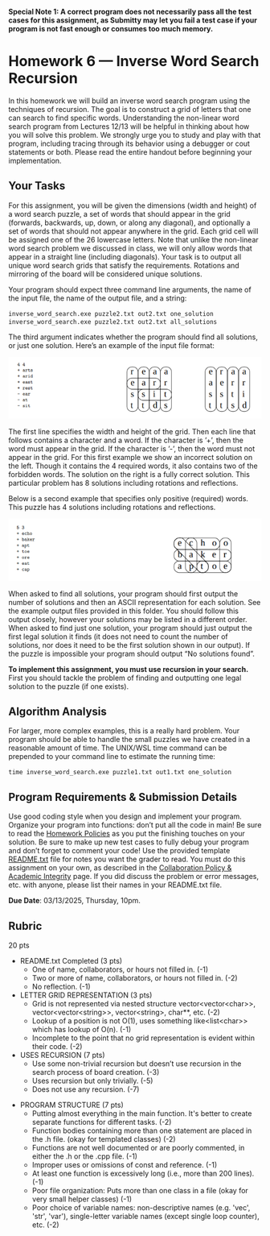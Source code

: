 **Special Note 1: A correct program does not necessarily pass all the test cases for this assignment, as Submitty may let you fail a test case if your program is not fast enough or consumes too much memory.**

# Homework 6 — Inverse Word Search Recursion

In this homework we will build an inverse word search program using the techniques of recursion. 
The goal is to construct a grid of letters that one can search to find specific words. Understanding the non-linear word
search program from Lectures 12/13 will be helpful in thinking about how you will solve this problem.
We strongly urge you to study and play with that program, including tracing through its behavior using a
debugger or cout statements or both. Please read the entire handout before beginning your implementation.

## Your Tasks

For this assignment, you will be given the dimensions (width and height) of a word search puzzle, a set of
words that should appear in the grid (forwards, backwards, up, down, or along any diagonal), and optionally
a set of words that should not appear anywhere in the grid. Each grid cell will be assigned one of the 26
lowercase letters. Note that unlike the non-linear word search problem we discussed in class, we will only
allow words that appear in a straight line (including diagonals). Your task is to output all unique word
search grids that satisfy the requirements. Rotations and mirroring of the board will be considered unique
solutions.

Your program should expect three command line arguments, the name of the input file, the name of the
output file, and a string:

```console
inverse_word_search.exe puzzle2.txt out2.txt one_solution
inverse_word_search.exe puzzle2.txt out2.txt all_solutions
```

The third argument indicates whether the program should find all solutions, or just one solution. Here’s an
example of the input file format:

![alt text](example1.png "example1")

The first line specifies the width and height of the grid. Then each line that follows contains a character
and a word. If the character is ’+’, then the word must appear in the grid. If the character is ’-’, then the
word must not appear in the grid. For this first example we show an incorrect solution on the left. Though
it contains the 4 required words, it also contains two of the forbidden words. The solution on the right is a
fully correct solution. This particular problem has 8 solutions including rotations and reflections.

Below is a second example that specifies only positive (required) words. This puzzle has 4 solutions including
rotations and reflections.

![alt text](example2.png "example2")

When asked to find all solutions, your program should first output the number of solutions and then an
ASCII representation for each solution. See the example output files provided in this folder. You should follow
this output closely, however your solutions may be listed in a different order. When asked to find just one
solution, your program should just output the first legal solution it finds (it does not need to count the
number of solutions, nor does it need to be the first solution shown in our output). If the puzzle is impossible
your program should output “No solutions found”.

**To implement this assignment, you must use recursion in your search.** First you should tackle the problem
of finding and outputting one legal solution to the puzzle (if one exists).

## Algorithm Analysis

For larger, more complex examples, this is a really hard problem. Your program should be able to handle
the small puzzles we have created in a reasonable amount of time. <!--You should make up your own test cases
as well to understand this complexity. Include these test cases with your submission (they will be graded).
Summarize the results of your testing, which test cases completed successfully and the approximate “wall
clock time” for completion of each test.--> The UNIX/WSL time command can be prepended to your command
line to estimate the running time:

```console
time inverse_word_search.exe puzzle1.txt out1.txt one_solution
```

<!-- Once you have finished your implementation and testing, analyze the performance of your algorithm using
order notation. What important variables control the complexity of a particular problem? The width &
height of the grid (w and h), the number of required words (r), the number of forbidden words (f), the
number of letters in each word (l), the number of solutions (s)? In your plain text README.txt file, write
a concise paragraph (< 200 words) justifying your answer. Also include a simple table summarizing the
running time and number of solutions found by your program on each of the provided examples. Note: It’s
ok if your program can’t solve the biggest puzzles in a reasonable amount of time.-->

## Program Requirements & Submission Details

Use good coding style when you design and implement your program. Organize your program into functions:
don’t put all the code in main! Be sure to read the [Homework Policies](https://www.cs.rpi.edu/academics/courses/spring25/csci1200/homework_policies.php) as you put the finishing touches on your solution. Be sure to make up new test cases to fully debug your program and don’t forget
to comment your code! Use the provided template [README.txt](./README.txt) file for notes you want the grader to read.
You must do this assignment on your own, as described in the [Collaboration Policy & Academic Integrity](https://www.cs.rpi.edu/academics/courses/spring25/csci1200/academic_integrity.php) page. If you did discuss the problem or error messages, etc. with anyone, please list their names in your README.txt file.

**Due Date**: 03/13/2025, Thursday, 10pm.

## Rubric

20 pts
 - README.txt Completed (3 pts)
   - One of name, collaborators, or hours not filled in. (-1)
   - Two or more of name, collaborators, or hours not filled in. (-2)
   - No reflection. (-1)
 - LETTER GRID REPRESENTATION (3 pts)
   - Grid is not represented via nested structure vector&lt;vector&lt;char&gt;&gt;, vector&lt;vector&lt;string&gt;&gt;, vector&lt;string&gt;, char\*\*, etc. (-2)
   - Lookup of a position is not O(1), uses something like&lt;list&lt;char&gt;&gt; which has lookup of O(n). (-1)
   - Incomplete to the point that no grid representation is evident within their code. (-2)
 - USES RECURSION (7 pts)
   - Use some non-trivial recursion but doesn’t use recursion in the search process of board creation. (-3)
   - Uses recursion but only trivially. (-5)
   - Does not use any recursion. (-7)
<!-- - ALGORITHM ANALYSIS (In terms of the grid dimensions, the # of words, # of letters per word, the number of solutions etc.  Looking for both an answer in order notation and a well-written justification in the plaintext README.txt file.) (5 pts)
   - No order notation provided (-5)
   - Order notation not written in terms of the provided variables w,h,r,f,l,s. Introduces new vars or provides it just in terms of n. (-2)
   - Incorrect order notation. (-2)
   - Order notation not simplified. (-1)
   - No justification provided. (-4)
   - Insufficient justification (tables alone are not enough). (-1)
   - Did not finish but provides a reasonable analysis with respect to a theoretical implementation and properly justifies it. (-2)
   - Did not finish but provides a runtime and some small analysis for a theoretical solution. (-4)
   - Correct order notation for a largely incomplete implementation. (-4)
 - TESTING SUMMARY & NEW TEST CASES (Included with submission and discussed in README.txt) (3 pts)
   - Does not provide an adequate description of what the new testcases were in the README. (-2)
   - Did not provide running times of the new test cases. (-1)
   - Provides new test case description but implementation/test was missing from the submission. (-1)
   - Did not provide new test cases or implementation too incomplete for new test cases. (-3)-->
 - PROGRAM STRUCTURE (7 pts)
   - Putting almost everything in the main function. It's better to create separate functions for different tasks. (-2)
   - Function bodies containing more than one statement are placed in the .h file. (okay for templated classes) (-2)
   - Functions are not well documented or are poorly commented, in either the .h or the .cpp file. (-1)
   - Improper uses or omissions of const and reference. (-1)
   - At least one function is excessively long (i.e., more than 200 lines). (-1)
   - Poor file organization: Puts more than one class in a file (okay for very small helper classes) (-1)
   - Poor choice of variable names: non-descriptive names (e.g. 'vec', 'str', 'var'), single-letter variable names (except single loop counter), etc. (-2)
